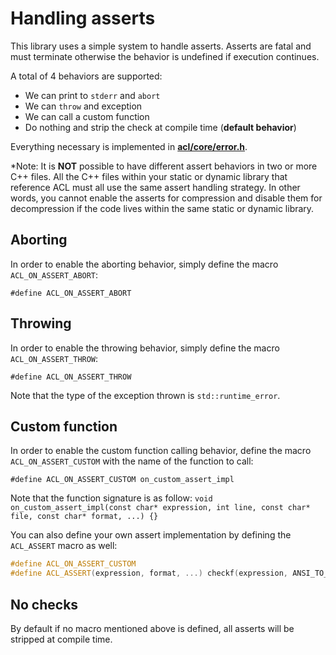 # Handling asserts

This library uses a simple system to handle asserts. Asserts are fatal and must terminate otherwise the behavior is undefined if execution continues.

A total of 4 behaviors are supported:

*  We can print to `stderr` and `abort`
*  We can `throw` and exception
*  We can call a custom function
*  Do nothing and strip the check at compile time (**default behavior**)

Everything necessary is implemented in [**acl/core/error.h**](../includes/acl/core/error.h).

*Note: It is **NOT** possible to have different assert behaviors in two or more C++ files. All the C++ files within your static or dynamic library that reference ACL must all use the same assert handling strategy. In other words, you cannot enable the asserts for compression and disable them for decompression if the code lives within the same static or dynamic library.

## Aborting

In order to enable the aborting behavior, simply define the macro `ACL_ON_ASSERT_ABORT`:

`#define ACL_ON_ASSERT_ABORT`

## Throwing

In order to enable the throwing behavior, simply define the macro `ACL_ON_ASSERT_THROW`:

`#define ACL_ON_ASSERT_THROW`

Note that the type of the exception thrown is `std::runtime_error`.

## Custom function

In order to enable the custom function calling behavior, define the macro `ACL_ON_ASSERT_CUSTOM` with the name of the function to call:

`#define ACL_ON_ASSERT_CUSTOM on_custom_assert_impl`

Note that the function signature is as follow: `void on_custom_assert_impl(const char* expression, int line, const char* file, const char* format, ...) {}`

You can also define your own assert implementation by defining the `ACL_ASSERT` macro as well:

```c++
#define ACL_ON_ASSERT_CUSTOM
#define ACL_ASSERT(expression, format, ...) checkf(expression, ANSI_TO_TCHAR(format), #__VA_ARGS__)
```

## No checks

By default if no macro mentioned above is defined, all asserts will be stripped at compile time.
